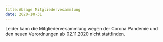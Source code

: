 ```yaml
---
title:Absage Mitgliedervesammlung
date: 2020-10-31 
---
```


Leider kann die Mitgliedervesammlung wegen der Corona Pandemie und den neuen Verordnungen ab 02.11.2020 nicht stattfinden.




